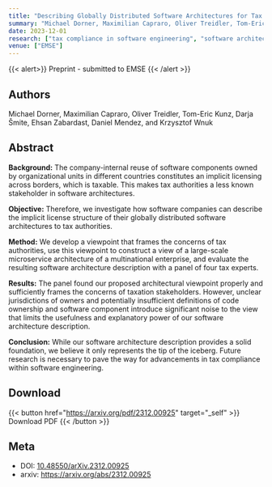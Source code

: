 ```yaml
---
title: "Describing Globally Distributed Software Architectures for Tax Compliance"
summary: "Michael Dorner, Maximilian Capraro, Oliver Treidler, Tom-Eric Kunz, Darja Šmite, Ehsan Zabardast, Daniel Mendez, and Krzysztof Wnuk"
date: 2023-12-01
research: ["tax compliance in software engineering", "software architecture", "simulation"]
venue: ["EMSE"]
---
```


{{< alert>}}
Preprint - submitted to EMSE
{{< /alert >}}

## Authors

Michael Dorner, Maximilian Capraro, Oliver Treidler, Tom-Eric Kunz, Darja Šmite, Ehsan Zabardast, Daniel Mendez, and Krzysztof Wnuk

## Abstract

**Background:** The company-internal reuse of software components owned by organizational units in different countries constitutes an implicit licensing across borders, which is taxable. This makes tax authorities a less known stakeholder in software architectures.

**Objective:** Therefore, we investigate how software companies can describe the implicit license structure of their globally distributed software architectures to tax authorities.

**Method:** We develop a viewpoint that frames the concerns of tax authorities, use this viewpoint to construct a view of a large-scale microservice architecture of a multinational enterprise, and evaluate the resulting software architecture description with a panel of four tax experts.

**Results:** The panel found our proposed architectural viewpoint properly and sufficiently frames the concerns of taxation stakeholders. However, unclear jurisdictions of owners and potentially insufficient definitions of code ownership and software component introduce significant noise to the view that limits the usefulness and explanatory power of our software architecture description.

**Conclusion:** While our software architecture description provides a solid foundation, we believe it only represents the tip of the iceberg. Future research is necessary to pave the way for advancements in tax compliance within software engineering.

## Download

{{< button href="https://arxiv.org/pdf/2312.00925" target="_self" >}}
Download PDF
{{< /button >}}

## Meta

- DOI: [10.48550/arXiv.2312.00925](https://doi.org/10.1109/MS.2023.3346646)
- arxiv: https://arxiv.org/abs/2312.00925
